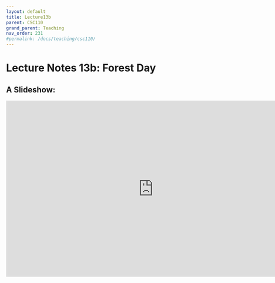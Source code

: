 ```yaml
---
layout: default
title: Lecture13b
parent: CSC110
grand_parent: Teaching
nav_order: 231
#permalink: /docs/teaching/csc110/
---  
```

  

Lecture Notes 13b: Forest Day
===========================================



A Slideshow:
---------------


<iframe src="https://docs.google.com/presentation/d/e/2PACX-1vQ_JyhIdUqurU1hm2_Vn9yJeJH5M-9wYzPaIDzLwl2LFxSOtQjeXKxRjTOvJBXcBnjp4qmZy0xCHY4Q/embed?start=false&loop=false&delayms=60000" frameborder="0" width="800" height="479" allowfullscreen="true" mozallowfullscreen="true" webkitallowfullscreen="true"></iframe>